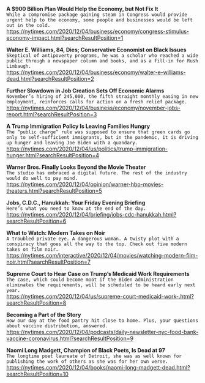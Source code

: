 **A $900 Billion Plan Would Help the Economy, but Not Fix It**\
`While a compromise package gaining steam in Congress would provide urgent help to the economy, some people and businesses would be left out in the cold.`\
https://nytimes.com/2020/12/04/business/economy/congress-stimulus-economy-impact.html?searchResultPosition=1

**Walter E. Williams, 84, Dies; Conservative Economist on Black Issues**\
`Skeptical of antipoverty programs, he was a scholar who reached a wide public through a newspaper column and books, and as a fill-in for Rush Limbaugh.`\
https://nytimes.com/2020/12/04/business/economy/walter-e-williams-dead.html?searchResultPosition=2

**Further Slowdown in Job Creation Sets Off Economic Alarms**\
`November’s hiring of 245,000, the fifth straight monthly easing in new employment, reinforces calls for action on a fresh relief package.`\
https://nytimes.com/2020/12/04/business/economy/november-jobs-report.html?searchResultPosition=3

**A Trump Immigration Policy Is Leaving Families Hungry**\
`The “public charge” rule was supposed to ensure that green cards go only to self-sufficient immigrants, but in the pandemic, it is driving up hunger and leaving Joe Biden with a quandary.`\
https://nytimes.com/2020/12/04/us/politics/trump-immigration-hunger.html?searchResultPosition=4

**Warner Bros. Finally Looks Beyond the Movie Theater**\
`The studio has embraced a digital future. The rest of the industry would do well to pay mind.`\
https://nytimes.com/2020/12/04/opinion/warner-hbo-movies-theaters.html?searchResultPosition=5

**Jobs, C.D.C., Hanukkah: Your Friday Evening Briefing**\
`Here’s what you need to know at the end of the day.`\
https://nytimes.com/2020/12/04/briefing/jobs-cdc-hanukkah.html?searchResultPosition=6

**What to Watch: Modern Takes on Noir**\
`A troubled private eye. A dangerous woman. A twisty plot with a conspiracy that goes all the way to the top. Check out five modern takes on film noir.`\
https://nytimes.com/interactive/2020/12/04/movies/watching-modern-film-noir.html?searchResultPosition=7

**Supreme Court to Hear Case on Trump’s Medicaid Work Requirements**\
`The case, which could become moot if the Biden administration eliminates the requirements, will be scheduled to be heard early next year.`\
https://nytimes.com/2020/12/04/us/supreme-court-medicaid-work-.html?searchResultPosition=8

**Becoming a Part of the Story**\
`How our day at the food pantry hit close to home. Plus, your questions about vaccine distribution, answered.`\
https://nytimes.com/2020/12/04/podcasts/daily-newsletter-nyc-food-bank-vaccine-coronavirus.html?searchResultPosition=9

**Naomi Long Madgett, Champion of Black Poets, Is Dead at 97**\
`The longtime poet laureate of Detroit, she was as well known for publishing the work of others as she was for her own verse.`\
https://nytimes.com/2020/12/04/books/naomi-long-madgett-dead.html?searchResultPosition=10

